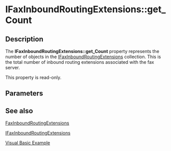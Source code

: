 # IFaxInboundRoutingExtensions::get_Count

## Description

The **IFaxInboundRoutingExtensions::get_Count** property represents the number of objects in the [IFaxInboundRoutingExtensions](https://learn.microsoft.com/previous-versions/windows/desktop/api/faxcomex/nn-faxcomex-ifaxinboundroutingextensions) collection. This is the total number of inbound routing extensions associated with the fax server.

This property is read-only.

## Parameters

## See also

[FaxInboundRoutingExtensions](https://learn.microsoft.com/previous-versions/windows/desktop/fax/-mfax-faxinboundroutingextensions)

[IFaxInboundRoutingExtensions](https://learn.microsoft.com/previous-versions/windows/desktop/api/faxcomex/nn-faxcomex-ifaxinboundroutingextensions)

[Visual Basic Example](https://learn.microsoft.com/previous-versions/windows/desktop/fax/-mfax-managing-routing-extensions-and-routing-methods)